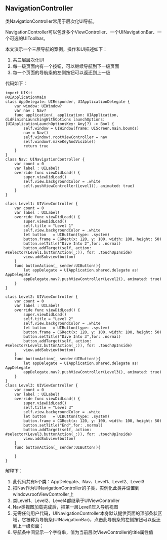 ## NavigationController

类NavigationController常用于层次化UI导航。

NavigationController可以包含多个ViewController、一个UINavigationBar、一个可选的UIToolbar。

本文演示一个三层导航的案例，操作和UI描述如下：

1. 共三层层次化UI
2. 每一级页面内有一个按钮，可以继续导航到下一级页面
3. 每一个页面的导航条的左侧按钮可以返还到上一级

代码如下：

    import UIKit
    @UIApplicationMain
    class AppDelegate: UIResponder, UIApplicationDelegate {
        var window: UIWindow?
        var nav : Nav?
        func application(_ application: UIApplication, didFinishLaunchingWithOptions launchOptions: [UIApplicationLaunchOptionsKey: Any]?) -> Bool {
            self.window = UIWindow(frame: UIScreen.main.bounds)
            nav = Nav()
            self.window!.rootViewController = nav
            self.window?.makeKeyAndVisible()
            return true
        }
    }
    class Nav: UINavigationController {
        var count = 0
        var label : UILabel!
        override func viewDidLoad() {
            super.viewDidLoad()
            self.view.backgroundColor = .white
            self.pushViewController(Level1(), animated: true)
        }
    }
    
    class Level1: UIViewController {
        var count = 0
        var label : UILabel!
        override func viewDidLoad() {
            super.viewDidLoad()
            self.title = "Level 1"
            self.view.backgroundColor = .white
            let button   = UIButton(type: .system)
            button.frame = CGRect(x: 120, y: 100, width: 100, height: 50)
            button.setTitle("Dive Into 2",for: .normal)
            button.addTarget(self, action: #selector(Level1.buttonAction(_:)), for: .touchUpInside)
            view.addSubview(button)
        }
        func buttonAction(_ sender:UIButton!){
            let appDelegate = UIApplication.shared.delegate as! AppDelegate
            appDelegate.nav?.pushViewController(Level2(), animated: true)
        }
    }
    
    class Level2: UIViewController {
        var count = 0
        var label : UILabel!
        override func viewDidLoad() {
            super.viewDidLoad()
            self.title = "Level 2"
            self.view.backgroundColor = .white
            let button   = UIButton(type: .system)
            button.frame = CGRect(x: 120, y: 100, width: 100, height: 50)
            button.setTitle("Dive Into 3",for: .normal)
            button.addTarget(self, action: #selector(Level2.buttonAction(_:)), for: .touchUpInside)
            view.addSubview(button)
        }
        func buttonAction(_ sender:UIButton!){
            let appDelegate = UIApplication.shared.delegate as! AppDelegate
            appDelegate.nav?.pushViewController(Level3(), animated: true)
        }
    }
    class Level3: UIViewController {
        var count = 0
        var label : UILabel!
        override func viewDidLoad() {
            super.viewDidLoad()
            self.title = "Level 3"
            self.view.backgroundColor = .white
            let button   = UIButton(type: .system)
            button.frame = CGRect(x: 120, y: 100, width: 100, height: 50)
            button.setTitle("End",for: .normal)
            button.addTarget(self, action: #selector(Level3.buttonAction(_:)), for: .touchUpInside)
            view.addSubview(button)
        }
        func buttonAction(_ sender:UIButton!){
            
        }
    }


解释下：

1. 此代码共有5个类：AppDelegate、Nav、Level1、Level2、Level3
2. 把Nav作为UINavigationController的子类，实例化此类并设置到window.rootViewController上
3. 类Level1、Level2、Level4都继承于UIViewController
3. Nav类视图加载完成后，把第一层Level1压入导航视图
4. 无需任何用户代码，UINavigationController本身默认提供页面的顶部条状区域，它被称为导航条(UINavigationBar)，点击此导航条的左侧按钮可以返还到上一级页面；
5. 导航条中间显示一个字符串，值为当前层次ViewController的title属性值


